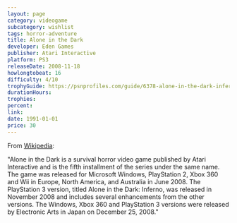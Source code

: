 ```yaml
---
layout: page
category: videogame
subcategory: wishlist
tags: horror-adventure
title: Alone in the Dark
developer: Eden Games
publisher: Atari Interactive
platform: PS3
releaseDate: 2008-11-18
howlongtobeat: 16
difficulty: 4/10
trophyGuide: https://psnprofiles.com/guide/6378-alone-in-the-dark-inferno-trophy-guide
durationHours:
trophies:
percent:
link:
date: 1991-01-01
price: 30
---
```


From [Wikipedia](https://en.wikipedia.org/wiki/Alone_in_the_Dark_(2008_video_game)):

"Alone in the Dark is a survival horror video game published by Atari Interactive and is the fifth installment of the series under the same name. The game was released for Microsoft Windows, PlayStation 2, Xbox 360 and Wii in Europe, North America, and Australia in June 2008. The PlayStation 3 version, titled Alone in the Dark: Inferno, was released in November 2008 and includes several enhancements from the other versions. The Windows, Xbox 360 and PlayStation 3 versions were released by Electronic Arts in Japan on December 25, 2008."
